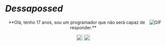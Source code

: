 #                                                                    *Dessapossed*

<img align="right" alt="GIF" src="https://cdn.discordapp.com/attachments/806386966345154610/806396408881479680/LlvFI9c.gif" />

<p align="center"> **Olá, tenho 17 anos, sou um programador que não será capaz de responder.**
</p>
<p align="center">
<a href="https://www.facebook.com/kirito.upptekinn/" target="blank"><img align="center" src="https://cdn.jsdelivr.net/npm/simple-icons@3.0.1/icons/facebook.svg" alt="Dessapossed" height="20" width="20" /></a>
<a href="https://www.instagram.com/dessapossed/?hl=pt-br" target="blank"><img align="center" src="https://cdn.jsdelivr.net/npm/simple-icons@3.0.1/icons/instagram.svg" alt="Dessapossed" height="20" width="20" /></a>
</p>
